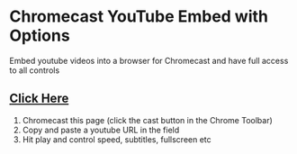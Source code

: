 # Chromecast YouTube Embed with Options

Embed youtube videos into a browser for Chromecast and have full access to all controls

## [Click Here](https://joshuafernandes.github.io/chromecast-youtube-embed/)

1. Chromecast this page (click the cast button in the Chrome Toolbar)
2. Copy and paste a youtube URL in the field
3. Hit play and control speed, subtitles, fullscreen etc
